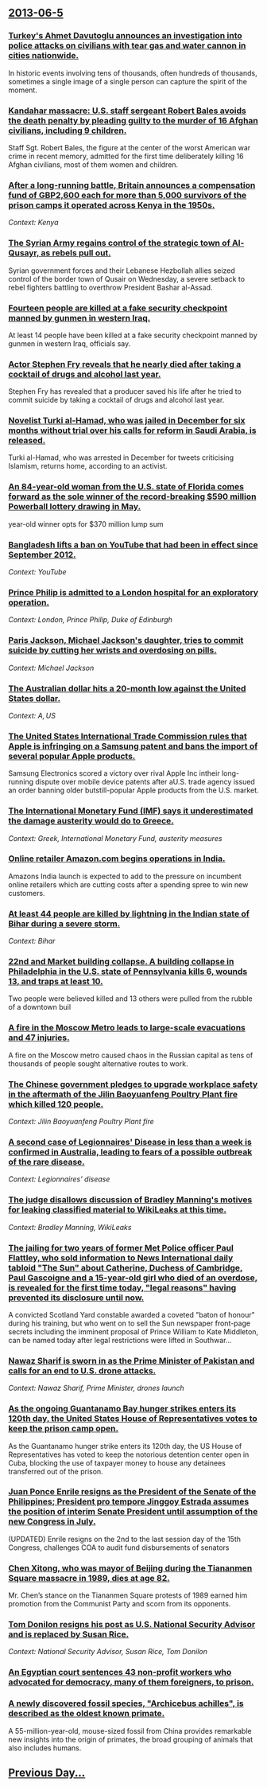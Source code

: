 ## [2013-06-5](/news/2013/06/5/index.md)

### [Turkey's Ahmet Davutoglu announces an investigation into police attacks on civilians with tear gas and water cannon in cities nationwide. ](/news/2013/06/5/turkey-s-ahmet-davutoalu-announces-an-investigation-into-police-attacks-on-civilians-with-tear-gas-and-water-cannon-in-cities-nationwide.md)
In historic events involving tens of thousands, often hundreds of thousands, sometimes a single image of a single person can capture the spirit of the moment.

### [Kandahar massacre: U.S. staff sergeant Robert Bales avoids the death penalty by pleading guilty to the murder of 16 Afghan civilians, including 9 children. ](/news/2013/06/5/kandahar-massacre-u-s-staff-sergeant-robert-bales-avoids-the-death-penalty-by-pleading-guilty-to-the-murder-of-16-afghan-civilians-includ.md)
Staff Sgt. Robert Bales, the figure at the center of the worst American war crime in recent memory, admitted for the first time deliberately killing 16 Afghan civilians, most of them women and children.

### [After a long-running battle, Britain announces a compensation fund of GBP2,600 each for more than 5,000 survivors of the prison camps it operated across Kenya in the 1950s. ](/news/2013/06/5/after-a-long-running-battle-britain-announces-a-compensation-fund-of-agbp2-600-each-for-more-than-5-000-survivors-of-the-prison-camps-it-op.md)
_Context: Kenya_

### [The Syrian Army regains control of the strategic town of Al-Qusayr, as rebels pull out. ](/news/2013/06/5/the-syrian-army-regains-control-of-the-strategic-town-of-al-qusayr-as-rebels-pull-out.md)
Syrian government forces and their Lebanese Hezbollah allies seized control of the border town of Qusair on Wednesday, a severe setback to rebel fighters battling to overthrow President Bashar al-Assad.

### [Fourteen people are killed at a fake security checkpoint manned by gunmen in western Iraq. ](/news/2013/06/5/fourteen-people-are-killed-at-a-fake-security-checkpoint-manned-by-gunmen-in-western-iraq.md)
At least 14 people have been killed at a fake security checkpoint manned by gunmen in western Iraq, officials say.

### [Actor Stephen Fry reveals that he nearly died after taking a cocktail of drugs and alcohol last year. ](/news/2013/06/5/actor-stephen-fry-reveals-that-he-nearly-died-after-taking-a-cocktail-of-drugs-and-alcohol-last-year.md)
Stephen Fry has revealed that a producer saved his life after he tried to commit suicide by taking a cocktail of drugs and alcohol last year.

### [Novelist Turki al-Hamad, who was jailed in December for six months without trial over his calls for reform in Saudi Arabia, is released. ](/news/2013/06/5/novelist-turki-al-hamad-who-was-jailed-in-december-for-six-months-without-trial-over-his-calls-for-reform-in-saudi-arabia-is-released.md)
Turki al-Hamad, who was arrested in December for tweets criticising Islamism, returns home, according to an activist.

### [An 84-year-old woman from the U.S. state of Florida comes forward as the sole winner of the record-breaking $590 million Powerball lottery drawing in May. ](/news/2013/06/5/an-84-year-old-woman-from-the-u-s-state-of-florida-comes-forward-as-the-sole-winner-of-the-record-breaking-590-million-powerball-lottery-d.md)
year-old winner opts for $370 million lump sum

### [Bangladesh lifts a ban on YouTube that had been in effect since September 2012. ](/news/2013/06/5/bangladesh-lifts-a-ban-on-youtube-that-had-been-in-effect-since-september-2012.md)
_Context: YouTube_

### [Prince Philip is admitted to a London hospital for an exploratory operation. ](/news/2013/06/5/prince-philip-is-admitted-to-a-london-hospital-for-an-exploratory-operation.md)
_Context: London, Prince Philip, Duke of Edinburgh_

### [Paris Jackson, Michael Jackson's daughter, tries to commit suicide by cutting her wrists and overdosing on pills. ](/news/2013/06/5/paris-jackson-michael-jackson-s-daughter-tries-to-commit-suicide-by-cutting-her-wrists-and-overdosing-on-pills.md)
_Context: Michael Jackson_

### [The Australian dollar hits a 20-month low against the United States dollar. ](/news/2013/06/5/the-australian-dollar-hits-a-20-month-low-against-the-united-states-dollar.md)
_Context: A$, US$_

### [The United States International Trade Commission rules that Apple is infringing on a Samsung patent and bans the import of several popular Apple products. ](/news/2013/06/5/the-united-states-international-trade-commission-rules-that-apple-is-infringing-on-a-samsung-patent-and-bans-the-import-of-several-popular-a.md)
Samsung Electronics scored a victory over rival Apple Inc intheir long-running dispute over mobile device patents after aU.S. trade agency issued an order banning older butstill-popular Apple products from the U.S. market.

### [The International Monetary Fund (IMF) says it underestimated the damage austerity would do to Greece. ](/news/2013/06/5/the-international-monetary-fund-imf-says-it-underestimated-the-damage-austerity-would-do-to-greece.md)
_Context: Greek, International Monetary Fund, austerity measures_

### [Online retailer Amazon.com begins operations in India. ](/news/2013/06/5/online-retailer-amazon-com-begins-operations-in-india.md)
Amazons India launch is expected to add to the pressure on incumbent online retailers which are cutting costs after a spending spree to win new customers.

### [At least 44 people are killed by lightning in the Indian state of Bihar during a severe storm. ](/news/2013/06/5/at-least-44-people-are-killed-by-lightning-in-the-indian-state-of-bihar-during-a-severe-storm.md)
_Context: Bihar_

### [22nd and Market building collapse. A building collapse in Philadelphia in the U.S. state of Pennsylvania kills 6, wounds 13, and traps at least 10. ](/news/2013/06/5/22nd-and-market-building-collapse-a-building-collapse-in-philadelphia-in-the-u-s-state-of-pennsylvania-kills-6-wounds-13-and-traps-at-le.md)
Two people were believed killed and 13 others were pulled from the rubble of a downtown buil

### [A fire in the Moscow Metro leads to large-scale evacuations and 47 injuries. ](/news/2013/06/5/a-fire-in-the-moscow-metro-leads-to-large-scale-evacuations-and-47-injuries.md)
A fire on the Moscow metro caused chaos in the Russian capital as tens of thousands of people sought alternative routes to work.

### [The Chinese government pledges to upgrade workplace safety in the aftermath of the Jilin Baoyuanfeng Poultry Plant fire which killed 120 people. ](/news/2013/06/5/the-chinese-government-pledges-to-upgrade-workplace-safety-in-the-aftermath-of-the-jilin-baoyuanfeng-poultry-plant-fire-which-killed-120-peo.md)
_Context: Jilin Baoyuanfeng Poultry Plant fire_

### [A second case of Legionnaires' Disease in less than a week is confirmed in Australia, leading to fears of a possible outbreak of the rare disease. ](/news/2013/06/5/a-second-case-of-legionnaires-disease-in-less-than-a-week-is-confirmed-in-australia-leading-to-fears-of-a-possible-outbreak-of-the-rare-di.md)
_Context: Legionnaires' disease_

### [The judge disallows discussion of Bradley Manning's motives for leaking classified material to WikiLeaks at this time. ](/news/2013/06/5/the-judge-disallows-discussion-of-bradley-manning-s-motives-for-leaking-classified-material-to-wikileaks-at-this-time.md)
_Context: Bradley Manning, WikiLeaks_

### [The jailing for two years of former Met Police officer Paul Flattley, who sold information to News International daily tabloid "The Sun" about Catherine, Duchess of Cambridge, Paul Gascoigne and a 15-year-old girl who died of an overdose, is revealed for the first time today, "legal reasons" having prevented its disclosure until now. ](/news/2013/06/5/the-jailing-for-two-years-of-former-met-police-officer-paul-flattley-who-sold-information-to-news-international-daily-tabloid-the-sun-abo.md)
A convicted Scotland Yard constable awarded a coveted &quot;baton of honour&quot; during his training, but who went on to sell the Sun newspaper front-page secrets including the imminent proposal of Prince William to Kate Middleton, can be named today after legal restrictions were lifted in Southwar...

### [Nawaz Sharif is sworn in as the Prime Minister of Pakistan and calls for an end to U.S. drone attacks. ](/news/2013/06/5/nawaz-sharif-is-sworn-in-as-the-prime-minister-of-pakistan-and-calls-for-an-end-to-u-s-drone-attacks.md)
_Context: Nawaz Sharif, Prime Minister, drones launch_

### [As the ongoing Guantanamo Bay hunger strikes enters its 120th day, the United States House of Representatives votes to keep the prison camp open. ](/news/2013/06/5/as-the-ongoing-guanta-namo-bay-hunger-strikes-enters-its-120th-day-the-united-states-house-of-representatives-votes-to-keep-the-prison-camp.md)
As the Guantanamo hunger strike enters its 120th day, the US House of Representatives has voted to keep the notorious detention center open in Cuba, blocking the use of taxpayer money to house any detainees transferred out of the prison.

### [Juan Ponce Enrile resigns as the President of the Senate of the Philippines; President pro tempore Jinggoy Estrada assumes the position of interim Senate President until assumption of the new Congress in July. ](/news/2013/06/5/juan-ponce-enrile-resigns-as-the-president-of-the-senate-of-the-philippines-president-pro-tempore-jinggoy-estrada-assumes-the-position-of-i.md)
(UPDATED) Enrile resigns on the 2nd to the last session day of the 15th Congress, challenges COA to audit fund disbursements of senators

### [Chen Xitong, who was mayor of Beijing during the Tiananmen Square massacre in 1989, dies at age 82. ](/news/2013/06/5/chen-xitong-who-was-mayor-of-beijing-during-the-tiananmen-square-massacre-in-1989-dies-at-age-82.md)
Mr. Chen’s stance on the Tiananmen Square protests of 1989 earned him promotion from the Communist Party and scorn from its opponents.

### [Tom Donilon resigns his post as U.S. National Security Advisor and is replaced by Susan Rice. ](/news/2013/06/5/tom-donilon-resigns-his-post-as-u-s-national-security-advisor-and-is-replaced-by-susan-rice.md)
_Context: National Security Advisor, Susan Rice, Tom Donilon_

### [An Egyptian court sentences 43 non-profit workers who advocated for democracy, many of them foreigners, to prison. ](/news/2013/06/5/an-egyptian-court-sentences-43-non-profit-workers-who-advocated-for-democracy-many-of-them-foreigners-to-prison.md)
### [A newly discovered fossil species, "Archicebus achilles", is described as the oldest known primate. ](/news/2013/06/5/a-newly-discovered-fossil-species-archicebus-achilles-is-described-as-the-oldest-known-primate.md)
A 55-million-year-old, mouse-sized fossil from China provides remarkable new insights into the origin of primates, the broad grouping of animals that also includes humans.

## [Previous Day...](/news/2013/06/4/index.md)

